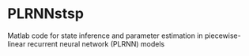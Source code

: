 # PLRNNstsp
Matlab code for state inference and parameter estimation in piecewise-linear recurrent neural network (PLRNN) models
